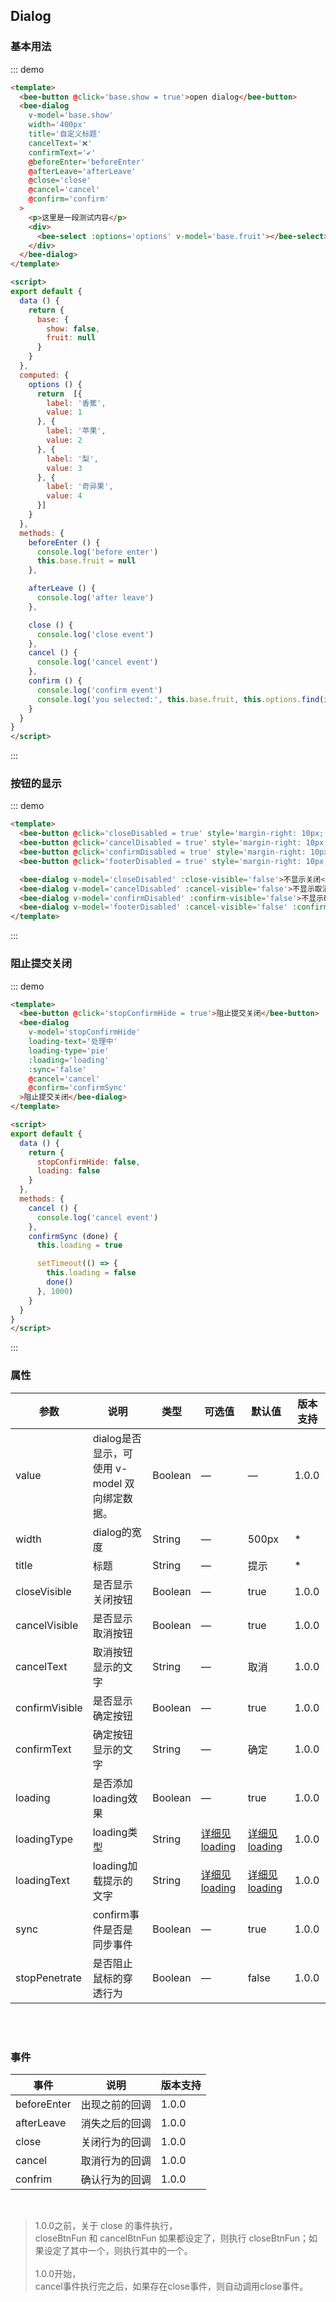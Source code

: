 <script>
export default {
  data () {
    return {
      base: {
        show: false,
        fruit: null
      },
      closeDisabled: false,
      cancelDisabled: false,
      confirmDisabled: false,
      footerDisabled: false,
      stopConfirmHide: false,
      loading: false
    }
  },
  computed: {
    options () {
      return  [{
        label: '香蕉',
        value: 1
      }, {
        label: '苹果',
        value: 2
      }, {
        label: '梨',
        value: 3
      }, {
        label: '奇异果',
        value: 4
      }]
    }
  },
  methods: {
    beforeEnter () {
      console.log('before enter')
      this.base.fruit = null
    },

    afterLeave () {
      console.log('after leave')
    },

    close () {
      console.log('close event')
    },
    cancel () {
      console.log('cancel event')
    },
    confirm () {
      console.log('confirm event')
      console.log('you selected:', this.base.fruit, this.options.find(item => item.value === this.base.fruit))
    },
    confirmSync (done) {
      this.loading = true

      setTimeout(() => {
        this.loading = false
        done()
      }, 1000)
    }
  }
}
</script>
## Dialog

### 基本用法

::: demo 
```html
<template>
  <bee-button @click='base.show = true'>open dialog</bee-button>
  <bee-dialog 
    v-model='base.show'
    width='400px'
    title='自定义标题'
    cancelText='❌'
    confirmText='✔️'
    @beforeEnter='beforeEnter'
    @afterLeave='afterLeave' 
    @close='close' 
    @cancel='cancel'         
    @confirm='confirm'
  >
    <p>这里是一段测试内容</p>
    <div>
      <bee-select :options='options' v-model='base.fruit'></bee-select>
    </div>
  </bee-dialog>
</template>

<script>
export default {
  data () {
    return {
      base: {
        show: false,
        fruit: null
      }
    }
  },
  computed: {
    options () {
      return  [{
        label: '香蕉',
        value: 1
      }, {
        label: '苹果',
        value: 2
      }, {
        label: '梨',
        value: 3
      }, {
        label: '奇异果',
        value: 4
      }]
    }
  },
  methods: {
    beforeEnter () {
      console.log('before enter')
      this.base.fruit = null
    },

    afterLeave () {
      console.log('after leave')
    },

    close () {
      console.log('close event')
    },
    cancel () {
      console.log('cancel event')
    },
    confirm () {
      console.log('confirm event')
      console.log('you selected:', this.base.fruit, this.options.find(item => item.value === this.base.fruit))
    }
  }
}
</script>
```
:::

### 按钮的显示

::: demo
```html
<template>
  <bee-button @click='closeDisabled = true' style='margin-right: 10px;'>不显示关闭</bee-button>
  <bee-button @click='cancelDisabled = true' style='margin-right: 10px;'>不显示取消</bee-button>
  <bee-button @click='confirmDisabled = true' style='margin-right: 10px;'>不显示确认</bee-button>
  <bee-button @click='footerDisabled = true' style='margin-right: 10px;'>不显示确认和取消</bee-button>

  <bee-dialog v-model='closeDisabled' :close-visible='false'>不显示关闭</bee-dialog>
  <bee-dialog v-model='cancelDisabled' :cancel-visible='false'>不显示取消</bee-dialog>
  <bee-dialog v-model='confirmDisabled' :confirm-visible='false'>不显示确认</bee-dialog>
  <bee-dialog v-model='footerDisabled' :cancel-visible='false' :confirm-visible='false'>不显示确认和取消</bee-dialog>
</template>
```
:::

### 阻止提交关闭

::: demo
```html
<template>
  <bee-button @click='stopConfirmHide = true'>阻止提交关闭</bee-button>
  <bee-dialog 
    v-model='stopConfirmHide' 
    loading-text='处理中'
    loading-type='pie'
    :loading='loading'
    :sync='false' 
    @cancel='cancel' 
    @confirm='confirmSync' 
  >阻止提交关闭</bee-dialog>
</template>

<script>
export default {
  data () {
    return {
      stopConfirmHide: false,
      loading: false
    }
  },
  methods: {
    cancel () {
      console.log('cancel event')
    },
    confirmSync (done) {
      this.loading = true

      setTimeout(() => {
        this.loading = false
        done()
      }, 1000)
    }
  }
}
</script>
```
:::

### 属性

|参数|说明|类型|可选值|默认值|版本支持|
|---|---|---|---|---|---|
|value|dialog是否显示，可使用 v-model 双向绑定数据。|Boolean|—|—|1.0.0|
|width|dialog的宽度|String|—|500px|*|
|title|标题|String|—|提示|*|
|closeVisible|是否显示关闭按钮|Boolean|—|true|1.0.0|
|cancelVisible|是否显示取消按钮|Boolean|—|true|1.0.0|
|cancelText|取消按钮显示的文字|String|—|取消|1.0.0|
|confirmVisible|是否显示确定按钮|Boolean|—|true|1.0.0|
|confirmText|确定按钮显示的文字|String|—|确定|1.0.0|
|loading|是否添加loading效果|Boolean|—|true|1.0.0|
|loadingType|loading类型|String|[详细见loading](#/components/loading)|[详细见loading](#/components/loading)|1.0.0|
|loadingText|loading加载提示的文字|String|[详细见loading](#/components/loading)|[详细见loading](#/components/loading)|1.0.0|
|sync|confirm事件是否是同步事件|Boolean|—|true|1.0.0|
|stopPenetrate|是否阻止鼠标的穿透行为|Boolean|—|false|1.0.0|

<br/>
<br/>

### 事件

|事件|说明|版本支持|
|---|---|---|
|beforeEnter|出现之前的回调|1.0.0|
|afterLeave|消失之后的回调|1.0.0|
|close|关闭行为的回调|1.0.0|
|cancel|取消行为的回调|1.0.0|
|confrim|确认行为的回调|1.0.0|

<br/>

> 1.0.0之前，关于 close 的事件执行，<br/>
> closeBtnFun 和 cancelBtnFun 如果都设定了，则执行 closeBtnFun；如果设定了其中一个，则执行其中的一个。<br/><br/>
> 1.0.0开始，<br/>
> cancel事件执行完之后，如果存在close事件，则自动调用close事件。
